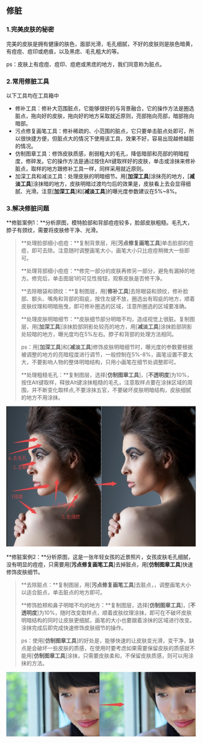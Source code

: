 ## 修脏

### 1.完美皮肤的秘密

完美的皮肤是拥有健康的肤色，面部光滑，毛孔细腻，不好的皮肤则是肤色暗黄，有痘痘、痘印或疤痕，以及黑痣、毛孔粗大的等。

ps：皮肤上有痘痘、痘印、痘疤或黑痣的地方，我们同意称为脏点。

### 2.常用修脏工具

以下工具均在工具箱中

* 修补工具：修补大范围脏点，它能够很好的与背景融合，它的操作方法是圈选脏点，拖向好的皮肤，拖向好的地方采取就近原则，亮部拖向亮部，暗部拖向暗部。
* 污点修复画笔工具：修补稀疏的、小范围的脏点，它只要单击脏点处即可，所以很快捷方便，但脏点大的情况下使用该工具，效果不好，容易出现越修越脏的情况。
* 仿制图章工具：修饰皮肤质感，削弱粗大的毛孔，降低暗部和亮部的明暗程度，修碎发。它的操作方法是通过按住Alt键取样好的皮肤，单击或涂抹来修补脏点，取样的地方跟修补工具一样，同样采用就近原则。
* 加深工具和减淡工具：处理皮肤的明暗细节。用\[**加深工具**\]涂抹亮的地方，\[**减淡工具**\]涂抹暗的地方，皮肤明暗过渡均匀后的效果是，皮肤看上去会显得细腻、光滑。注意\[**加深工具**\]和\[**减淡工具**\]的曝光度参数建议在5%~8%。

### 3.解决修脏问题

**修脏案例1：**分析原图，模特脸部和背部痘痘较多，脸部皮肤粗糙。毛孔大，脖子有颈纹，需要将皮肤修干净、光滑。

> **处理脸部细小痘痘：**复制背景层，用\[**污点修复画笔工具**\]单击脸部的痘痘，即可去除。注意随时调整画笔大小，画笔大小只比痘痘稍微大一些即可。
>
> **处理背部细小痘痘：**修完一部分的皮肤再修另一部分，避免有漏掉的地方。修完后，单击图层1的可见性按钮，观察皮肤是否修干净。
>
> **去除眼袋和颈纹：**复制图层，用\[**修补工具**\]去除眼袋和颈纹，修补脸部、额头、嘴角和背部的瑕疵，按住左键不放，圈选出有瑕疵的地方，顺着皮肤纹理和明暗拖曳，即可修补圈选的区域，注意所圈选的区域要准确。
>
> **处理皮肤明暗细节：**皮肤细节部分明暗不均，造成视觉上很脏。复制图层，用\[**加深工具**\]涂抹脸部阴影处较亮的地方，用\[**减淡工具**\]涂抹脸部阴影处较暗的地方，曝光度均在5%左右。脖子和背部的处理方法相同。
>
> ps：用\[**加深工具**\]和\[**减淡工具**\]修饰皮肤明暗细节时，曝光度的参数要根据被调整的地方的亮暗程度进行调节，一般控制在5%-8%，画笔设置不要太大，不要影响人物的整体明暗结构，只用小画笔在细节处调整即可。
>
> **处理粗糙毛孔：**复制图层，选择\[**仿制图章工具**\]，\[**不透明度**\]为10%，按住Alt键取样，释放Alt键涂抹粗糙的毛孔，注意取样点要在涂抹区域的周围，并不断变化取样点,不要涂抹五官，不要破坏皮肤明暗结构，皮肤细腻的地方不用涂抹。

![](/assets/修脏1.jpg)

**修脏案例2：**分析原图，这是一张年轻女孩的近景照片，女孩皮肤毛孔细腻，没有明显的痘痘，只需要用\[**污点修复画笔工具**\]去掉脏点，用\[**仿制图章工具**\]快速修饰皮肤细节。

> **去除脏点：**复制图层，用\[**污点修复画笔工具**\]去脏点，，调整画笔大小以适合脏点，单击脏点的地方即可。
>
> **修饰脸颊和鼻子明暗不均的地方：**复制图层，选择\[**仿制图章工具**\]，\[**不透明度**\]为10%，随时改变取样点，顺着皮肤纹理涂抹，即可在不破坏皮肤明暗结构的同时让皮肤更细腻，画笔的大小也要跟着涂抹的区域进行改变。涂抹完成后即完成快速修饰皮肤细节的操作。
>
> ps：使用\[**仿制图章工具**\]的好处是，能够快速的让皮肤变光滑，变干净，缺点是会破坏一些皮肤的质感，在使用时要考虑如果需要保留皮肤的质感就不能用\[**仿制图章工具**\]涂抹，只需要皮肤柔和，不保留皮肤质感，则可以用涂抹的方法。

![](/assets/修脏2.jpg)



